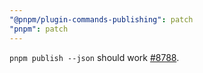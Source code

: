 ```yaml
---
"@pnpm/plugin-commands-publishing": patch
"pnpm": patch
---
```


`pnpm publish --json` should work [#8788](https://github.com/pnpm/pnpm/issues/8788).
